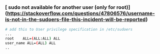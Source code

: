 ### [ sudo not available for another user (only for root)]  (https://stackoverflow.com/questions/47806576/username-is-not-in-the-sudoers-file-this-incident-will-be-reported)

```bash
# add this to User privilege specification in /etc/sudoers
...
root    ALL=(ALL:ALL) ALL
user_name ALL=(ALL) ALL
..
```

